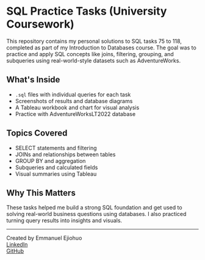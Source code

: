 # SQL Practice Tasks (University Coursework)

This repository contains my personal solutions to SQL tasks 75 to 118, completed as part of my Introduction to Databases course. The goal was to practice and apply SQL concepts like joins, filtering, grouping, and subqueries using real-world-style datasets such as AdventureWorks.

## What's Inside

- `.sql` files with individual queries for each task
- Screenshots of results and database diagrams
- A Tableau workbook and chart for visual analysis
- Practice with AdventureWorksLT2022 database

## Topics Covered

- SELECT statements and filtering
- JOINs and relationships between tables
- GROUP BY and aggregation
- Subqueries and calculated fields
- Visual summaries using Tableau

## Why This Matters

These tasks helped me build a strong SQL foundation and get used to solving real-world business questions using databases. I also practiced turning query results into insights and visuals.

---

Created by Emmanuel Ejiohuo  
[LinkedIn](http://linkedin.com/in/emmanuel-ejiohuo)  
[GitHub](https://github.com/EmmanueltheAnalyst23)


